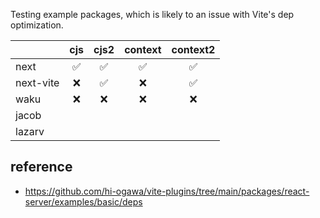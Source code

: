Testing example packages, which is likely to an issue with Vite's dep optimization.

|          | cjs | cjs2 | context | context2 |
|----------|:---:|:----:|:-------:|:--------:|
| next     | ✅  |  ✅   |   ✅    |    ✅     |
| next-vite | ❌  |  ✅   |   ❌    |    ✅     |
| waku     | ❌  |  ❌   |   ❌    |    ❌     |
| jacob    |     |      |         |          |
| lazarv   |     |      |         |          |

## reference

- https://github.com/hi-ogawa/vite-plugins/tree/main/packages/react-server/examples/basic/deps
